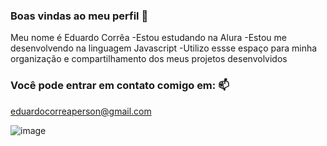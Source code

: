 ### Boas vindas ao meu perfil 💙
Meu nome é Eduardo Corrêa
-Estou estudando na Alura
-Estou me desenvolvendo na linguagem Javascript
-Utilizo essse espaço para minha organização e compartilhamento dos meus projetos desenvolvidos
### Você pode entrar em contato comigo em: 📫
eduardocorreaperson@gmail.com

![image](https://github.com/Eduzin9257/Eduzin9257/assets/171054123/8bc9879f-8da0-42c1-9bc4-bd8ea85d5398)


